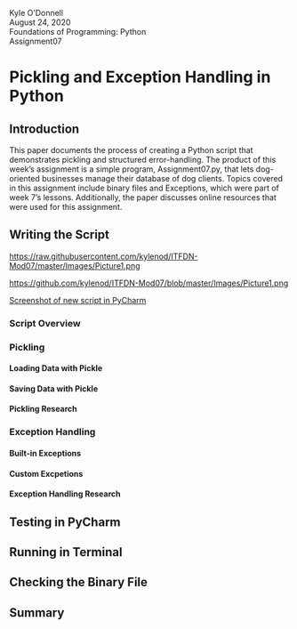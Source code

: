 Kyle O’Donnell  
August 24, 2020  
Foundations of Programming: Python  
Assignment07  

# Pickling and Exception Handling in Python 

## Introduction  
This paper documents the process of creating a Python script that demonstrates pickling and structured error-handling. The product of this week’s assignment is a simple program, Assignment07.py, that lets dog-oriented businesses manage their database of dog clients. Topics covered in this assignment include binary files and Exceptions, which were part of week 7’s lessons. Additionally, the paper discusses online resources that were used for this assignment. 

## Writing the Script 

https://raw.githubusercontent.com/kylenod/ITFDN-Mod07/master/Images/Picture1.png    

https://github.com/kylenod/ITFDN-Mod07/blob/master/Images/Picture1.png

[Screenshot of new script in PyCharm](https://raw.githubusercontent.com/kylenod/ITFDN-Mod07/master/Images/Picture1.png "tooltip text")


### Script Overview
### Pickling
#### Loading Data with Pickle
#### Saving Data with Pickle 
#### Pickling Research
### Exception Handling
#### Built-in Exceptions
#### Custom Excpetions
#### Exception Handling Research
## Testing in PyCharm   
## Running in Terminal  
## Checking the Binary File 
## Summary 
